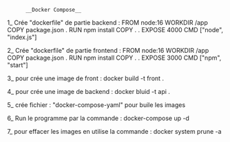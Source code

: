           __Docker Compose__

1_ Crée "dockerfile" de partie backend :
        FROM node:16
        WORKDIR /app
        COPY package.json .
        RUN npm install
        COPY . .
        EXPOSE 4000
        CMD ["node", "index.js"]

2_ Crée "dockerfile" de partie frontend :
        FROM node:16
        WORKDIR /app
        COPY package.json .
        RUN npm install
        COPY . .
        EXPOSE 3000
        CMD ["npm", "start"]

3_ pour crée une image de front : 
    docker build -t front .

4_ pour crée une image de backend : 
    docker bluid -t api .

5_ crée fichier : "docker-compose-yaml" pour buile les images  

6_ Run le programme par la commande : 
     docker-compose up -d

7_ pour effacer les images en utilise la commande : 
    docker system prune -a
